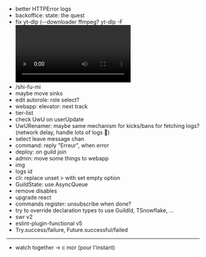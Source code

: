 - better HTTPError logs
- backoffice: state: the quest
- fix yt-dlp (--downloader ffmpeg? yt-dlp -F <video>)
- /shi-fu-mi
- maybe move sinks
- edit autorole: role select?
- webapp: elevator: next track
- tier-list
- check UwU on userUpdate
- UwURenamer: maybe same mechanism for kicks/bans for fetching logs? (network delay, handle lots of logs :shrug:)
- select leave message chan
- command: reply "Erreur", when error
- deploy: on guild join
- admin: move some things to webapp
- img
- logs id
- cli: replace unset > with set empty option
- GuildState: use AsyncQueue
- remove disables
- upgrade react
- commands register: unsubscribe when done?
- try to override declaration types to use GuildId, TSnowflake, ...
- swr v2
- eslint-plugin-functional v5
- Try.success/failure, Future.successful/failed

---

- watch together -> c mor (pour l'instant)
